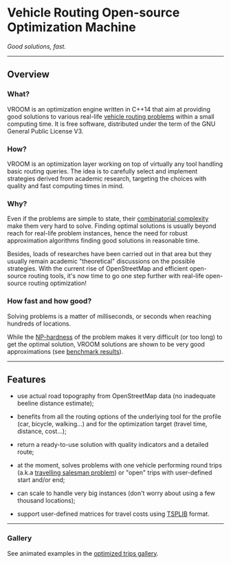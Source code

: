 # Vehicle Routing Open-source Optimization Machine

_Good solutions, fast._

---

## Overview

### What?

VROOM is an optimization engine written in C++14 that aim at providing
good solutions to various real-life [vehicle routing
problems](https://en.wikipedia.org/wiki/Vehicle_routing_problem)
within a small computing time. It is free software, distributed under
the term of the GNU General Public License V3.

### How?

VROOM is an optimization layer working on top of virtually any tool
handling basic routing queries. The idea is to carefully select and
implement strategies derived from academic research, targeting the
choices with quality and fast computing times in mind.

### Why?

Even if the problems are simple to state, their [combinatorial
complexity](https://en.wikipedia.org/wiki/Combinatorial_optimization)
make them very hard to solve. Finding optimal solutions is usually
beyond reach for real-life problem instances, hence the need for
robust approximation algorithms finding good solutions in reasonable
time.

Besides, loads of researches have been carried out in that area but
they usually remain academic "theoretical" discussions on the possible
strategies. With the current rise of OpenStreetMap and efficient
open-source routing tools, it's now time to go one step further with
real-life open-source routing optimization!

### How fast and how good?

Solving problems is a matter of milliseconds, or seconds when reaching
hundreds of locations.

While the [NP-hardness](https://en.wikipedia.org/wiki/NP-hardness) of
the problem makes it very difficult (or too long) to get the optimal
solution, VROOM solutions are shown to be very good approximations
(see [benchmark
results](https://github.com/jcoupey/vroom/wiki/Benchmarks )).

---

## Features

* use actual road topography from OpenStreetMap data (no inadequate
  beeline distance estimate);

* benefits from all the routing options of the underlying tool for the
  profile (car, bicycle, walking...) and for the optimization target
  (travel time, distance, cost...);

* return a ready-to-use solution with quality indicators and a
  detailed route;

* at the moment, solves problems with one vehicle performing round
  trips (a.k.a
  [travelling salesman problem](https://en.wikipedia.org/wiki/Travelling_salesman_problem))
  or "open" trips with user-defined start and/or end;

* can scale to handle very big instances (don't worry about using a
  few thousand locations);

* support user-defined matrices for travel costs using
  [TSPLIB](http://comopt.ifi.uni-heidelberg.de/software/TSPLIB95/)
  format.

---

### Gallery

See animated examples in the [optimized trips
gallery](http://coupey.fr/vroom/gallery).
